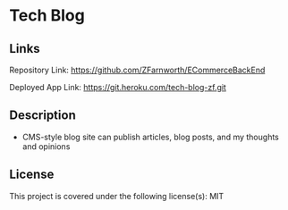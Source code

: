 # Tech Blog

## Links

Repository Link: https://github.com/ZFarnworth/ECommerceBackEnd

Deployed App Link: https://git.heroku.com/tech-blog-zf.git

## Description

- CMS-style blog site can publish articles, blog posts, and my thoughts and opinions

## License

This project is covered under the following license(s):
MIT

